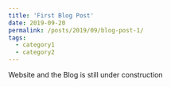 ```yaml
---
title: 'First Blog Post'
date: 2019-09-20
permalink: /posts/2019/09/blog-post-1/
tags:
  - category1
  - category2
---
```


Website and the Blog is still under construction
